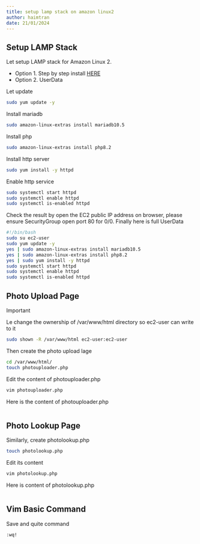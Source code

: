 ```yaml
---
title: setup lamp stack on amazon linux2
author: haimtran
date: 21/01/2024
---
```


## Setup LAMP Stack

Let setup LAMP stack for Amazon Linux 2.

- Option 1. Step by step install [HERE](https://docs.aws.amazon.com/AWSEC2/latest/UserGuide/ec2-lamp-amazon-linux-2.html)
- Option 2. UserData

Let update

```bash
sudo yum update -y
```

Install mariadb

```bash
sudo amazon-linux-extras install mariadb10.5
```

Install php

```bash
sudo amazon-linux-extras install php8.2
```

Install http server

```bash
sudo yum install -y httpd
```

Enable http service

```bash
sudo systemctl start httpd
sudo systemctl enable httpd
sudo systemctl is-enabled httpd
```

Check the result by open the EC2 public IP address on browser, please ensure SecurityGroup open port 80 for 0/0. Finally here is full UserData

```sh
#!/bin/bash
sudo su ec2-user
sudo yum update -y
yes | sudo amazon-linux-extras install mariadb10.5
yes | sudo amazon-linux-extras install php8.2
yes | sudo yum install -y httpd
sudo systemctl start httpd
sudo systemctl enable httpd
sudo systemctl is-enabled httpd
```

## Photo Upload Page

> [!IMPORTANT]
> Le change the ownership of /var/www/html directory so ec2-user can write to it

```bash
sudo shown -R /var/www/html ec2-user:ec2-user
```

Then create the photo upload lage

```bash
cd /var/www/html/
touch photouploader.php
```

Edit the content of photouploader.php

```bash
vim photouploader.php
```

Here is the content of photouploader.php

```php

```

## Photo Lookup Page

Similarly, create photolookup.php

```bash
touch photolookup.php
```

Edit its content

```bash
vim photolookup.php
```

Here is content of photolookup.php

```php

```

## Vim Basic Command

Save and quite command

```bash
:wq!
```
